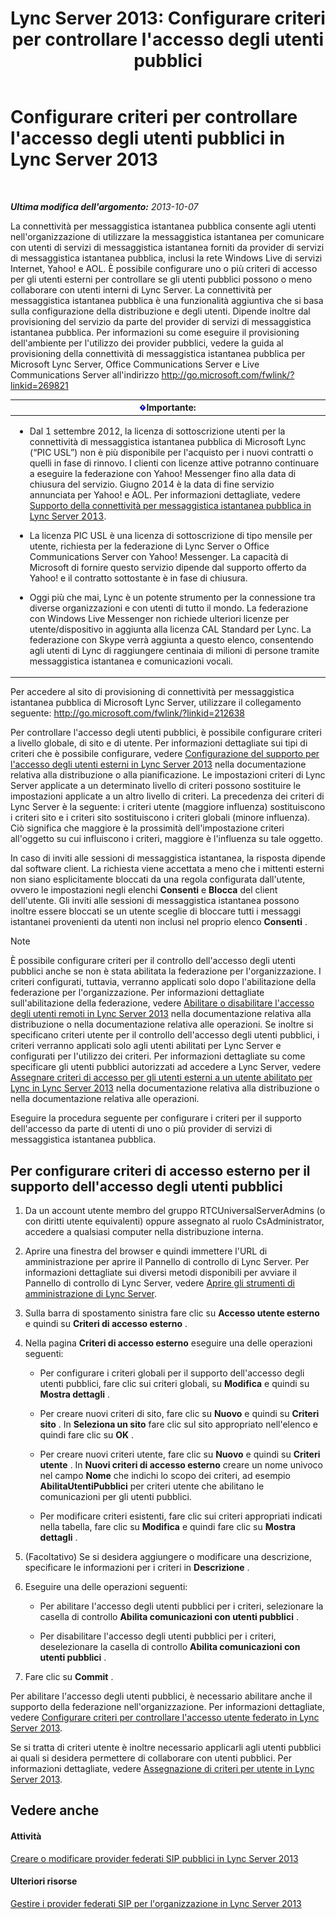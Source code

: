 ﻿---
title: >
  Lync Server 2013: Configurare criteri per controllare l'accesso degli utenti pubblici
TOCTitle: Configurare criteri per controllare l'accesso degli utenti pubblici
ms:assetid: 090aea0f-ef0b-49da-9c80-02d9279f2fa6
ms:mtpsurl: https://technet.microsoft.com/it-it/library/Gg520946(v=OCS.15)
ms:contentKeyID: 49299608
ms.date: 08/24/2015
mtps_version: v=OCS.15
ms.translationtype: HT
---

# Configurare criteri per controllare l'accesso degli utenti pubblici in Lync Server 2013

 

_**Ultima modifica dell'argomento:** 2013-10-07_

La connettività per messaggistica istantanea pubblica consente agli utenti nell'organizzazione di utilizzare la messaggistica istantanea per comunicare con utenti di servizi di messaggistica istantanea forniti da provider di servizi di messaggistica istantanea pubblica, inclusi la rete Windows Live di servizi Internet, Yahoo\! e AOL. È possibile configurare uno o più criteri di accesso per gli utenti esterni per controllare se gli utenti pubblici possono o meno collaborare con utenti interni di Lync Server. La connettività per messaggistica istantanea pubblica è una funzionalità aggiuntiva che si basa sulla configurazione della distribuzione e degli utenti. Dipende inoltre dal provisioning del servizio da parte del provider di servizi di messaggistica istantanea pubblica. Per informazioni su come eseguire il provisioning dell'ambiente per l'utilizzo dei provider pubblici, vedere la guida al provisioning della connettività di messaggistica istantanea pubblica per Microsoft Lync Server, Office Communications Server e Live Communications Server all'indirizzo <http://go.microsoft.com/fwlink/?linkid=269821>

<table>
<colgroup>
<col style="width: 100%" />
</colgroup>
<thead>
<tr class="header">
<th><img src="images/Gg412908.important(OCS.15).gif" title="important" alt="important" />Importante:</th>
</tr>
</thead>
<tbody>
<tr class="odd">
<td><ul>
<li><p>Dal 1 settembre 2012, la licenza di sottoscrizione utenti per la connettività di messaggistica istantanea pubblica di Microsoft Lync (“PIC USL”) non è più disponibile per l'acquisto per i nuovi contratti o quelli in fase di rinnovo. I clienti con licenze attive potranno continuare a eseguire la federazione con Yahoo! Messenger fino alla data di chiusura del servizio. Giugno 2014 è la data di fine servizio annunciata per Yahoo! e AOL. Per informazioni dettagliate, vedere <a href="lync-server-2013-support-for-public-instant-messenger-connectivity.md">Supporto della connettività per messaggistica istantanea pubblica in Lync Server 2013</a>.</p></li>
<li><p>La licenza PIC USL è una licenza di sottoscrizione di tipo mensile per utente, richiesta per la federazione di Lync Server o Office Communications Server con Yahoo! Messenger. La capacità di Microsoft di fornire questo servizio dipende dal supporto offerto da Yahoo! e il contratto sottostante è in fase di chiusura.</p></li>
<li><p>Oggi più che mai, Lync è un potente strumento per la connessione tra diverse organizzazioni e con utenti di tutto il mondo. La federazione con Windows Live Messenger non richiede ulteriori licenze per utente/dispositivo in aggiunta alla licenza CAL Standard per Lync. La federazione con Skype verrà aggiunta a questo elenco, consentendo agli utenti di Lync di raggiungere centinaia di milioni di persone tramite messaggistica istantanea e comunicazioni vocali.</p></li>
</ul></td>
</tr>
</tbody>
</table>


Per accedere al sito di provisioning di connettività per messaggistica istantanea pubblica di Microsoft Lync Server, utilizzare il collegamento seguente: <http://go.microsoft.com/fwlink/?linkid=212638>

Per controllare l'accesso degli utenti pubblici, è possibile configurare criteri a livello globale, di sito e di utente. Per informazioni dettagliate sui tipi di criteri che è possibile configurare, vedere [Configurazione del supporto per l'accesso degli utenti esterni in Lync Server 2013](lync-server-2013-configuring-support-for-external-user-access.md) nella documentazione relativa alla distribuzione o alla pianificazione. Le impostazioni criteri di Lync Server applicate a un determinato livello di criteri possono sostituire le impostazioni applicate a un altro livello di criteri. La precedenza dei criteri di Lync Server è la seguente: i criteri utente (maggiore influenza) sostituiscono i criteri sito e i criteri sito sostituiscono i criteri globali (minore influenza). Ciò significa che maggiore è la prossimità dell'impostazione criteri all'oggetto su cui influiscono i criteri, maggiore è l'influenza su tale oggetto.

In caso di inviti alle sessioni di messaggistica istantanea, la risposta dipende dal software client. La richiesta viene accettata a meno che i mittenti esterni non siano esplicitamente bloccati da una regola configurata dall'utente, ovvero le impostazioni negli elenchi **Consenti** e **Blocca** del client dell'utente. Gli inviti alle sessioni di messaggistica istantanea possono inoltre essere bloccati se un utente sceglie di bloccare tutti i messaggi istantanei provenienti da utenti non inclusi nel proprio elenco **Consenti** .


> [!NOTE]
> È possibile configurare criteri per il controllo dell'accesso degli utenti pubblici anche se non è stata abilitata la federazione per l'organizzazione. I criteri configurati, tuttavia, verranno applicati solo dopo l'abilitazione della federazione per l'organizzazione. Per informazioni dettagliate sull'abilitazione della federazione, vedere <A href="lync-server-2013-enable-or-disable-remote-user-access.md">Abilitare o disabilitare l'accesso degli utenti remoti in Lync Server 2013</A> nella documentazione relativa alla distribuzione o nella documentazione relativa alle operazioni. Se inoltre si specificano criteri utente per il controllo dell'accesso degli utenti pubblici, i criteri verranno applicati solo agli utenti abilitati per Lync Server e configurati per l'utilizzo dei criteri. Per informazioni dettagliate su come specificare gli utenti pubblici autorizzati ad accedere a Lync Server, vedere <A href="lync-server-2013-assign-an-external-user-access-policy-to-a-lync-enabled-user.md">Assegnare criteri di accesso per gli utenti esterni a un utente abilitato per Lync in Lync Server 2013</A> nella documentazione relativa alla distribuzione o nella documentazione relativa alle operazioni.



Eseguire la procedura seguente per configurare i criteri per il supporto dell'accesso da parte di utenti di uno o più provider di servizi di messaggistica istantanea pubblica.

## Per configurare criteri di accesso esterno per il supporto dell'accesso degli utenti pubblici

1.  Da un account utente membro del gruppo RTCUniversalServerAdmins (o con diritti utente equivalenti) oppure assegnato al ruolo CsAdministrator, accedere a qualsiasi computer nella distribuzione interna.

2.  Aprire una finestra del browser e quindi immettere l'URL di amministrazione per aprire il Pannello di controllo di Lync Server. Per informazioni dettagliate sui diversi metodi disponibili per avviare il Pannello di controllo di Lync Server, vedere [Aprire gli strumenti di amministrazione di Lync Server](lync-server-2013-open-lync-server-administrative-tools.md).

3.  Sulla barra di spostamento sinistra fare clic su **Accesso utente esterno** e quindi su **Criteri di accesso esterno** .

4.  Nella pagina **Criteri di accesso esterno** eseguire una delle operazioni seguenti:
    
      - Per configurare i criteri globali per il supporto dell'accesso degli utenti pubblici, fare clic sui criteri globali, su **Modifica** e quindi su **Mostra dettagli** .
    
      - Per creare nuovi criteri di sito, fare clic su **Nuovo** e quindi su **Criteri sito** . In **Seleziona un sito** fare clic sul sito appropriato nell'elenco e quindi fare clic su **OK** .
    
      - Per creare nuovi criteri utente, fare clic su **Nuovo** e quindi su **Criteri utente** . In **Nuovi criteri di accesso esterno** creare un nome univoco nel campo **Nome** che indichi lo scopo dei criteri, ad esempio **AbilitaUtentiPubblici** per criteri utente che abilitano le comunicazioni per gli utenti pubblici.
    
      - Per modificare criteri esistenti, fare clic sui criteri appropriati indicati nella tabella, fare clic su **Modifica** e quindi fare clic su **Mostra dettagli** .

5.  (Facoltativo) Se si desidera aggiungere o modificare una descrizione, specificare le informazioni per i criteri in **Descrizione** .

6.  Eseguire una delle operazioni seguenti:
    
      - Per abilitare l'accesso degli utenti pubblici per i criteri, selezionare la casella di controllo **Abilita comunicazioni con utenti pubblici** .
    
      - Per disabilitare l'accesso degli utenti pubblici per i criteri, deselezionare la casella di controllo **Abilita comunicazioni con utenti pubblici** .

7.  Fare clic su **Commit** .

Per abilitare l'accesso degli utenti pubblici, è necessario abilitare anche il supporto della federazione nell'organizzazione. Per informazioni dettagliate, vedere [Configurare criteri per controllare l'accesso utente federato in Lync Server 2013](lync-server-2013-configure-policies-to-control-federated-user-access.md).

Se si tratta di criteri utente è inoltre necessario applicarli agli utenti pubblici ai quali si desidera permettere di collaborare con utenti pubblici. Per informazioni dettagliate, vedere [Assegnazione di criteri per utente in Lync Server 2013](lync-server-2013-assigning-per-user-policies.md).

## Vedere anche

#### Attività

[Creare o modificare provider federati SIP pubblici in Lync Server 2013](lync-server-2013-create-or-edit-public-sip-federated-providers.md)  

#### Ulteriori risorse

[Gestire i provider federati SIP per l'organizzazione in Lync Server 2013](lync-server-2013-manage-sip-federated-providers-for-your-organization.md)

